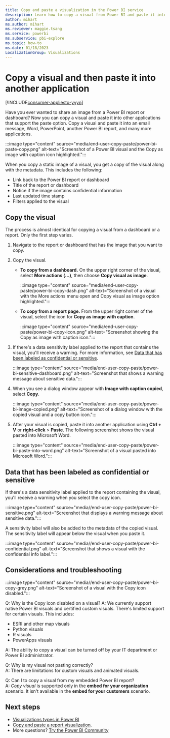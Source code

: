 ```yaml
---
title: Copy and paste a visualization in the Power BI service
description: Learn how to copy a visual from Power BI and paste it into other applications such as Word, PowerPoint, and emails.
author: mihart
ms.author: mihart
ms.reviewer: maggie.tsang
ms.service: powerbi
ms.subservice: pbi-explore
ms.topic: how-to
ms.date: 01/18/2023
LocalizationGroup: Visualizations
---
```

# Copy a visual and then paste it into another application

[!INCLUDE[consumer-appliesto-yyyn](../includes/consumer-appliesto-yyyn.md)]

Have you ever wanted to share an image from a Power BI report or dashboard? Now you can copy a visual and paste it into other applications that support the paste option. Copy a visual and paste it into an email message, Word, PowerPoint, another Power BI report, and many more applications.

:::image type="content" source="media/end-user-copy-paste/power-bi-paste-copy.png" alt-text="Screenshot of a Power BI visual and the Copy as image with caption icon highlighted.":::

When you copy a static image of a visual, you get a copy of the visual along with the metadata. This includes the following:

* Link back to the Power BI report or dashboard
* Title of the report or dashboard
* Notice if the image contains confidential information
* Last updated time stamp
* Filters applied to the visual

## Copy the visual

The process is almost identical for copying a visual from a dashboard or a report. Only the first step varies.

1. Navigate to the report or dashboard that has the image that you want to copy.

1. Copy the visual.

    * **To copy from a dashboard.** On the upper right corner of the visual, select **More actions (...)**, then choose **Copy visual as image**.

        :::image type="content" source="media/end-user-copy-paste/power-bi-copy-dash.png" alt-text="Screenshot of a visual with the More actions menu open and Copy visual as image option highlighted.":::

    * **To copy from a report page.** From the upper right corner of the visual, select the icon for **Copy as image with caption**.

        :::image type="content" source="media/end-user-copy-paste/power-bi-copy-icon.png" alt-text="Screenshot showing the Copy as image with caption icon.":::

1. If there's a data sensitivity label applied to the report that contains the visual, you'll receive a warning. For more information, see [Data that has been labeled as confidential or sensitive](#data-that-has-been-labeled-as-confidential-or-sensitive).

    :::image type="content" source="media/end-user-copy-paste/power-bi-sensitive-dashboard.png" alt-text="Screenshot that shows a warning message about sensitive data.":::

1. When you see a dialog window appear with **Image with caption copied**, select **Copy**.

    :::image type="content" source="media/end-user-copy-paste/power-bi-image-copied.png" alt-text="Screenshot of a dialog window with the copied visual and a copy button icon.":::

1. After your visual is copied, paste it into another application using **Ctrl + V** or **right-click** > **Paste**. The following screenshot shows the visual pasted into Microsoft Word.

    :::image type="content" source="media/end-user-copy-paste/power-bi-paste-into-word.png" alt-text="Screenshot of a visual pasted into Microsoft Word.":::

## Data that has been labeled as confidential or sensitive

If there's a data sensitivity label applied to the report containing the visual, you'll receive a warning when you select the copy icon.  

:::image type="content" source="media//end-user-copy-paste/power-bi-sensitive.png" alt-text="Screenshot that displays a warning message about sensitive data.":::

A sensitivity label will also be added to the metadata of the copied visual. The sensitivity label will appear below the visual when you paste it.

:::image type="content" source="media//end-user-copy-paste/power-bi-confidential.png" alt-text="Screenshot that shows a visual with the confidential info label.":::

## Considerations and troubleshooting

  :::image type="content" source="media//end-user-copy-paste/power-bi-copy-grey.png" alt-text="Screenshot of a visual with the Copy icon disabled.":::

Q: Why is the Copy icon disabled on a visual?
A: We currently support native Power BI visuals and certified custom visuals. There's limited support for certain visuals. This includes:

* ESRI and other map visuals
* Python visuals
* R visuals
* PowerApps visuals

A: The ability to copy a visual can be turned off by your IT department or Power BI administrator.

Q: Why is my visual not pasting correctly?  
A: There are limitations for custom visuals and animated visuals.

Q: Can I to copy a visual from my embedded Power BI report?  
A: *Copy visual* is supported only in the **embed for your organization** scenario. It isn't available in the **embed for your customers** scenario.

## Next steps

* [Visualizations types in Power BI](../visuals/power-bi-visualization-types-for-reports-and-q-and-a.md)
* [Copy and paste a report visualization](../visuals/power-bi-visualization-copy-paste.md).
* More questions? [Try the Power BI Community](https://community.powerbi.com/)
